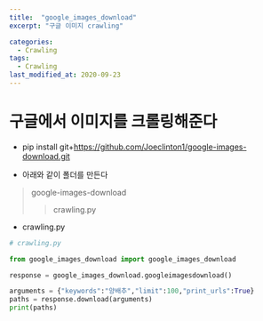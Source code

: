 ```yaml
---
title:  "google_images_download"
excerpt: "구글 이미지 crawling"

categories:
  - Crawling
tags:
  - Crawling
last_modified_at: 2020-09-23
---
```


# 구글에서 이미지를 크롤링해준다

* pip install git+https://github.com/Joeclinton1/google-images-download.git

* 아래와 같이 폴더를 만든다

> google-images-download
>> crawling.py

* crawling.py

```python
# crawling.py

from google_images_download import google_images_download   

response = google_images_download.googleimagesdownload()   

arguments = {"keywords":"양배추","limit":100,"print_urls":True} 
paths = response.download(arguments)   
print(paths)  
```
